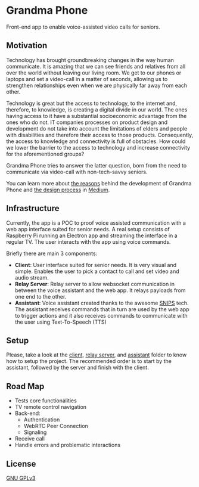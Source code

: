 # Grandma Phone
Front-end app to enable voice-assisted video calls for seniors.

## Motivation
Technology has brought groundbreaking changes in the way human communicate. It is amazing that we can see friends and relatives from all over the world without leaving our living room. We get to our phones or laptops and set a video-call in a matter of seconds, allowing us to strengthen relationships even when we are physically far away from each other.

Technology is great but the access to technology, to the internet and, therefore, to knowledge, is creating a digital divide in our world. The ones having access to it have a substantial socioeconomic advantage from the ones who do not.
IT companies processes on product design and development do not take into account the limitations of elders and people with disabilities and therefore their access to those products. Consequently, the access to knowledge and connectivity is full of obstacles. How could we lower the barrier to the access to technology and increase connectivity for the aforementioned groups?

Grandma Phone tries to answer the latter question, born from the need to communicate via video-call with non-tech-savvy seniors.

You can learn more about [the reasons](https://medium.com/@paufabregat/elders-wellbeing-and-learning-by-doing-part-1-76f4019fe241) behind the development of Grandma Phone and [the design process](https://medium.com/@paufabregat/elders-wellbeing-and-learning-by-doing-part-2-f9fa7f21665b) in [Medium](https://medium.com/@paufabregat).

## Infrastructure
Currently, the app is a POC to proof voice assisted communication with a web app interface suited for senior needs. A real setup consists of Raspberry Pi running an Electron app and streaming the interface in a regular TV. The user interacts with the app using voice commands.

Briefly there are main 3 components:
- **Client**: User interface suited for senior needs. It is very visual and simple. Enables the user to pick a contact to call and set video and audio stream.
- **Relay Server**:  Relay server to allow websocket communication in between the voice assistant and the web app. It relays payloads from one end to the other.
- **Assistant**: Voice assistant created thanks to the awesome [SNIPS](http://snips.ai/) tech. The assistant receives commands that in turn are used by the web app to trigger actions and it also receives commands to communicate with the user using Text-To-Speech (TTS)

## Setup
Please, take a look at the [client](https://github.com/paufabregat/grandma-phone/tree/master/client), [relay server](https://github.com/paufabregat/grandma-phone/tree/master/relay-server), and [assistant](https://github.com/paufabregat/grandma-phone/tree/master/assistant) folder to know how to setup the project. The recommended order is to start by the assistant, followed by the server and finish with the client.  

## Road Map
- Tests core functionalities
- TV remote control navigation
- Back-end:
  - Authentication
  - WebRTC Peer Connection
  - Signaling
- Receive call
- Handle errors and problematic interactions

## License
[GNU GPLv3](https://github.com/paufabregat/grandma-phone/blob/master/LICENSE) 
